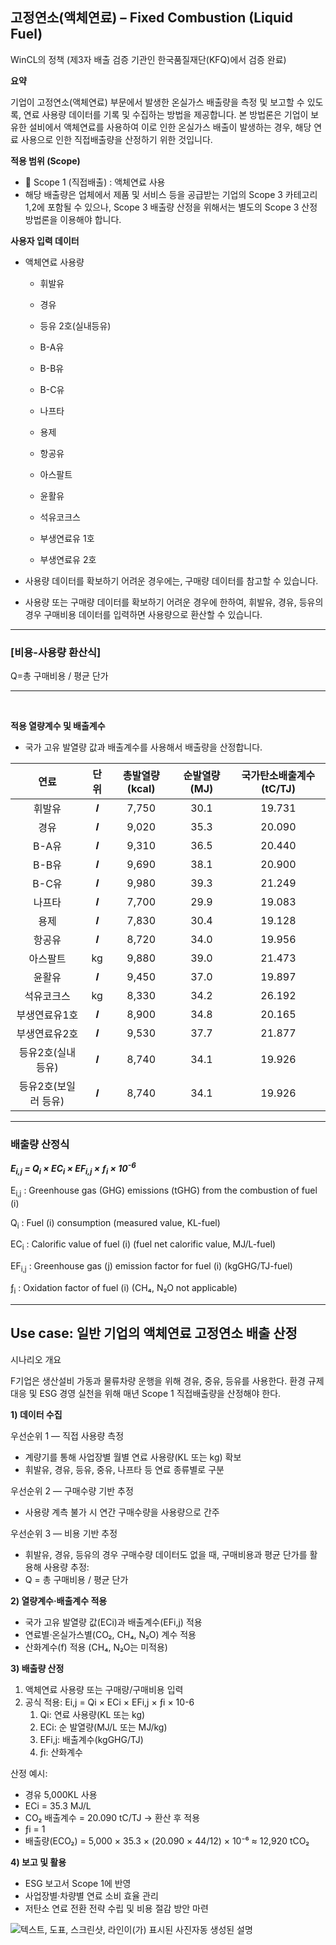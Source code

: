 ## **고정연소(액체연료) – Fixed Combustion (Liquid Fuel)**

WinCL의 정책 (제3자 배출 검증 기관인 한국품질재단(KFQ)에서 검증 완료)

**요약**

기업이 고정연소(액체연료) 부문에서 발생한 온실가스 배출량을 측정 및 보고할 수 있도록, 연료 사용량 데이터를 기록 및 수집하는 방법을 제공합니다.
본 방법론은 기업이 보유한 설비에서 액체연료를 사용하여 이로 인한 온실가스 배출이 발생하는 경우, 해당 연료 사용으로 인한 직접배출량을 산정하기 위한 것입니다.

**적용 범위 (Scope)**

- <a name="_hlk205460590"></a> Scope 1 (직접배출) : 액체연료 사용
- 해당 배출량은 업체에서 제품 및 서비스 등을 공급받는 기업의 Scope 3 카테고리 1,2에 포함될 수 있으나, Scope 3 배출량 산정을 위해서는 별도의 Scope 3 산정 방법론을 이용해야 합니다.

**사용자 입력 데이터**

- 액체연료 사용량

  - 휘발유

  - 경유
  - 등유 2호(실내등유)
  - B-A유
  - B-B유
  - B-C유
  - 나프타
  - 용제
  - 항공유
  - 아스팔트
  - 윤활유
  - 석유코크스
  - 부생연료유 1호
  - 부생연료유 2호

- 사용량 데이터를 확보하기 어려운 경우에는, 구매량 데이터를 참고할 수 있습니다.
- 사용량 또는 구매량 데이터를 확보하기 어려운 경우에 한하여, 휘발유, 경유, 등유의 경우 구매비용 데이터를 입력하면 사용량으로 환산할 수 있습니다.

---

### [비용-사용량 환산식]

Q=총 구매비용 / 평균 단가

---

<br/>

**적용 열량계수 및 배출계수**

- 국가 고유 발열량 값과 배출계수를 사용해서 배출량을 산정합니다.

|       **연료**       | **단위** | **총발열량(kcal)** | **순발열량 (MJ)** | **국가탄소배출계수 (tC/TJ)** |
| :------------------: | :------: | :----------------: | :---------------: | :--------------------------: |
|        휘발유        |    𝒍     |       7,750        |       30\.1       |           19\.731            |
|         경유         |    𝒍     |       9,020        |       35\.3       |           20\.090            |
|        B-A유         |    𝒍     |       9,310        |       36\.5       |           20\.440            |
|        B-B유         |    𝒍     |       9,690        |       38\.1       |           20\.900            |
|        B-C유         |    𝒍     |       9,980        |       39\.3       |           21\.249            |
|        나프타        |    𝒍     |       7,700        |       29\.9       |           19\.083            |
|         용제         |    𝒍     |       7,830        |       30\.4       |           19\.128            |
|        항공유        |    𝒍     |       8,720        |       34\.0       |           19\.956            |
|       아스팔트       |    kg    |       9,880        |       39\.0       |           21\.473            |
|        윤활유        |    𝒍     |       9,450        |       37\.0       |           19\.897            |
|      석유코크스      |    kg    |       8,330        |       34\.2       |           26\.192            |
|    부생연료유1호     |    𝒍     |       8,900        |       34\.8       |           20\.165            |
|    부생연료유2호     |    𝒍     |       9,530        |       37\.7       |           21\.877            |
|  등유2호(실내 등유)  |    𝒍     |       8,740        |       34\.1       |           19\.926            |
| 등유2호(보일러 등유) |    𝒍     |       8,740        |       34\.1       |           19\.926            |

---

### **배출량 산정식**

 <p><b><i>E<sub>i,j</sub> = Q<sub>i</sub> × EC<sub>i</sub> × EF<sub>i,j</sub> × ƒ<sub>i</sub> × 10<sup>-6</sup></i></b></p><p></p><p>E<sub>i,j</sub> : Greenhouse gas (GHG) emissions (tGHG) from the combustion of fuel (i)</p><p>Q<sub>i</sub> : Fuel (i) consumption (measured value, KL-fuel)</p><p>EC<sub>i</sub> : Calorific value of fuel (i) (fuel net calorific value, MJ/L-fuel)</p><p>EF<sub>i,j</sub> : Greenhouse gas (j) emission factor for fuel (i) (kgGHG/TJ-fuel)</p><p>ƒ<sub>i</sub> : Oxidation factor of fuel (i) (CH₄, N₂O not applicable)</p>

---

## Use case: 일반 기업의 액체연료 고정연소 배출 산정

시나리오 개요

F기업은 생산설비 가동과 물류차량 운행을 위해 경유, 중유, 등유를 사용한다.
환경 규제 대응 및 ESG 경영 실천을 위해 매년 Scope 1 직접배출량을 산정해야 한다.

**1) 데이터 수집**

우선순위 1 — 직접 사용량 측정

- 계량기를 통해 사업장별 월별 연료 사용량(KL 또는 kg) 확보
- 휘발유, 경유, 등유, 중유, 나프타 등 연료 종류별로 구분

우선순위 2 — 구매수량 기반 추정

- 사용량 계측 불가 시 연간 구매수량을 사용량으로 간주

우선순위 3 — 비용 기반 추정

- 휘발유, 경유, 등유의 경우 구매수량 데이터도 없을 때,
  구매비용과 평균 단가를 활용해 사용량 추정:
- Q = 총 구매비용 / 평균 단가

**2) 열량계수·배출계수 적용**

- 국가 고유 발열량 값(ECi)과 배출계수(EFi,j) 적용
- 연료별·온실가스별(CO₂, CH₄, N₂O) 계수 적용
- 산화계수(f) 적용 (CH₄, N₂O는 미적용)

**3) 배출량 산정**

1. 액체연료 사용량 또는 구매량/구매비용 입력
1. 공식 적용: Ei,j = Qi × ECi × EFi,j × ƒi × 10-6
   1. Qi: 연료 사용량(KL 또는 kg)
   1. ECi: 순 발열량(MJ/L 또는 MJ/kg)
   1. EFi,j: 배출계수(kgGHG/TJ)
   1. ƒi: 산화계수

산정 예시:

- 경유 5,000KL 사용
- ECi = 35.3 MJ/L
- CO₂ 배출계수 = 20.090 tC/TJ → 환산 후 적용
- ƒi = 1
- 배출량(ECO₂) = 5,000 × 35.3 × (20.090 × 44/12) × 10⁻⁶ ≈ 12,920 tCO₂

**4) 보고 및 활용**

- ESG 보고서 Scope 1에 반영
- 사업장별·차량별 연료 소비 효율 관리
- 저탄소 연료 전환 전략 수립 및 비용 절감 방안 마련

![텍스트, 도표, 스크린샷, 라인이(가) 표시된 사진자동 생성된 설명](image_8.png)
